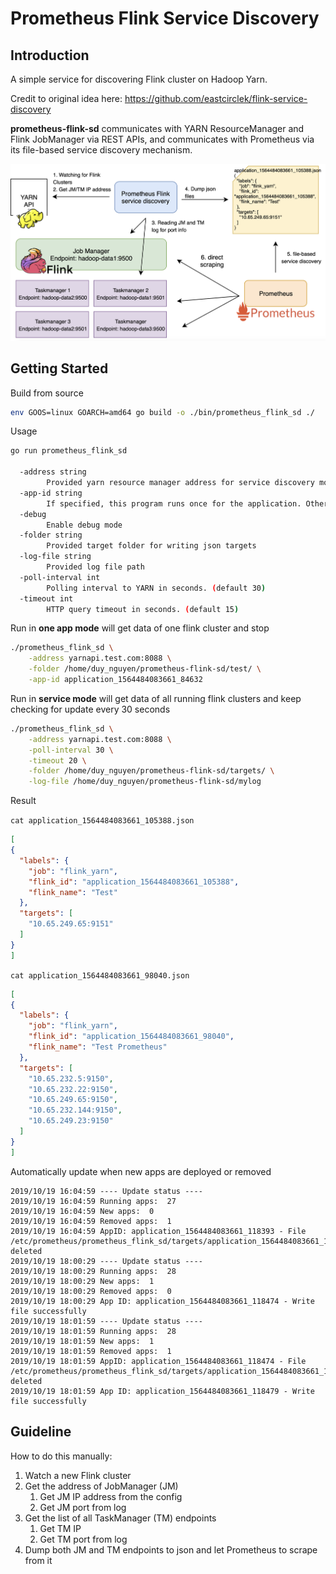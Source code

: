 Prometheus Flink Service Discovery
===================================

Introduction
---------------

A simple service for discovering Flink cluster on Hadoop Yarn.

Credit to original idea here: https://github.com/eastcirclek/flink-service-discovery

**prometheus-flink-sd** communicates with YARN ResourceManager and Flink JobManager via REST APIs, and communicates with Prometheus via its file-based service discovery mechanism.

![how it works](./prometheus-flink-sd.png)

Getting Started
---------------

Build from source

```bash
env GOOS=linux GOARCH=amd64 go build -o ./bin/prometheus_flink_sd ./
```

Usage

```bash
go run prometheus_flink_sd

  -address string
        Provided yarn resource manager address for service discovery mode
  -app-id string
        If specified, this program runs once for the application. Otherwise, it runs as a service.
  -debug
        Enable debug mode
  -folder string
        Provided target folder for writing json targets
  -log-file string
        Provided log file path
  -poll-interval int
        Polling interval to YARN in seconds. (default 30)
  -timeout int
        HTTP query timeout in seconds. (default 15)
```

Run in **one app mode** will get data of one flink cluster and stop

```bash
./prometheus_flink_sd \
    -address yarnapi.test.com:8088 \
    -folder /home/duy_nguyen/prometheus-flink-sd/test/ \
    -app-id application_1564484083661_84632
```

Run in **service mode** will get data of all running flink clusters and keep checking for update every 30 seconds

```bash
./prometheus_flink_sd \
    -address yarnapi.test.com:8088 \
    -poll-interval 30 \
    -timeout 20 \
    -folder /home/duy_nguyen/prometheus-flink-sd/targets/ \
    -log-file /home/duy_nguyen/prometheus-flink-sd/mylog
```

Result

`cat application_1564484083661_105388.json`

```json
[
{
  "labels": {
    "job": "flink_yarn",
    "flink_id": "application_1564484083661_105388",
    "flink_name": "Test"
  },
  "targets": [
    "10.65.249.65:9151"
  ]
}
]
```

`cat application_1564484083661_98040.json`

```json
[
{
  "labels": {
    "job": "flink_yarn",
    "flink_id": "application_1564484083661_98040",
    "flink_name": "Test Prometheus"
  },
  "targets": [
    "10.65.232.5:9150",
    "10.65.232.22:9150",
    "10.65.249.65:9150",
    "10.65.232.144:9150",
    "10.65.249.23:9150"
  ]
}
]
```

Automatically update when new apps are deployed or removed

```text
2019/10/19 16:04:59 ---- Update status ----
2019/10/19 16:04:59 Running apps:  27
2019/10/19 16:04:59 New apps:  0
2019/10/19 16:04:59 Removed apps:  1
2019/10/19 16:04:59 AppID: application_1564484083661_118393 - File /etc/prometheus/prometheus_flink_sd/targets/application_1564484083661_118393.json deleted
2019/10/19 18:00:29 ---- Update status ----
2019/10/19 18:00:29 Running apps:  28
2019/10/19 18:00:29 New apps:  1
2019/10/19 18:00:29 Removed apps:  0
2019/10/19 18:00:29 App ID: application_1564484083661_118474 - Write file successfully
2019/10/19 18:01:59 ---- Update status ----
2019/10/19 18:01:59 Running apps:  28
2019/10/19 18:01:59 New apps:  1
2019/10/19 18:01:59 Removed apps:  1
2019/10/19 18:01:59 AppID: application_1564484083661_118474 - File /etc/prometheus/prometheus_flink_sd/targets/application_1564484083661_118474.json deleted
2019/10/19 18:01:59 App ID: application_1564484083661_118479 - Write file successfully
```

Guideline
------------

How to do this manually:

1. Watch a new Flink cluster
2. Get the address of JobManager (JM)
   1. Get JM IP address from the config
   2. Get JM port from log
3. Get the list of all TaskManager (TM) endpoints
   1. Get TM IP
   2. Get TM port from log
4. Dump both JM and TM endpoints to json and let Prometheus to scrape from it

